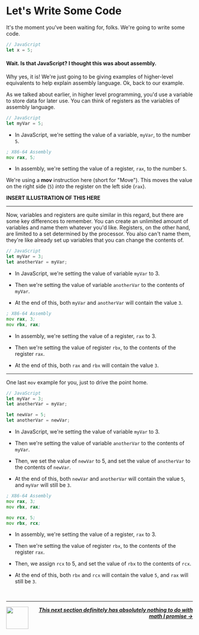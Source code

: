 # Let's Write Some Code

It's the moment you've been waiting for, folks. We're going to write some code.

```js
// JavaScript
let x = 5;
```

#### Wait. Is that JavaScript? I thought this was about assembly.

Why yes, it is! We're just going to be giving examples of higher-level equivalents to help explain assembly language. Ok, back to our example.

As we talked about earlier, in higher level programming, you'd use a variable to store data for later use. You can think of registers as the variables of assembly language.

```js
// JavaScript
let myVar = 5;
```

- In JavaScript, we're setting the value of a variable, `myVar`, to the number `5`.

```asm
; X86-64 Assembly
mov rax, 5;
```

- In assembly, we're setting the value of a register, `rax`, to the number `5`.

We're using a **mov** instruction here (short for "Move"). This moves the value on the right side (`5`) _into_ the register on the left side (`rax`).

**INSERT ILLUSTRATION OF THIS HERE**

---

Now, variables and registers are quite similar in this regard, but there are some key differences to remember. You can create an unlimited amount of variables and name them whatever you'd like. Registers, on the other hand, are limited to a set determined by the processor. You also can't name them, they're like already set up variables that you can change the contents of.

```js
// JavaScript
let myVar = 3;
let anotherVar = myVar;
```

- In JavaScript, we're setting the value of variable `myVar` to 3.

- Then we're setting the value of variable `anotherVar` to the contents of `myVar`.

- At the end of this, both `myVar` and `anotherVar` will contain the value `3`.

```asm
; X86-64 Assembly
mov rax, 3;
mov rbx, rax;
```

- In assembly, we're setting the value of a register, `rax` to 3.

- Then we're setting the value of register `rbx`, to the contents of the register `rax`.

- At the end of this, both `rax` and `rbx` will contain the value `3`.

---

One last `mov` example for you, just to drive the point home.

```js
// JavaScript
let myVar = 3;
let anotherVar = myVar;

let newVar = 5;
let anotherVar = newVar;
```

- In JavaScript, we're setting the value of variable `myVar` to 3.

- Then we're setting the value of variable `anotherVar` to the contents of `myVar`.

- Then, we set the value of `newVar` to 5, and set the value of `anotherVar` to the contents of `newVar`.

- At the end of this, both `newVar` and `anotherVar` will contain the value `5`, and `myVar` will still be `3`.

```asm
; X86-64 Assembly
mov rax, 3;
mov rbx, rax;

mov rcx, 5;
mov rbx, rcx;
```

- In assembly, we're setting the value of a register, `rax` to 3.

- Then we're setting the value of register `rbx`, to the contents of the register `rax`.

- Then, we assign `rcx` to 5, and set the value of `rbx` to the contents of `rcx`.

- At the end of this, both `rbx` and `rcx` will contain the value `5`, and `rax` will still be `3`.


<br />

---

<a href="/guide/writing-code/registers.md">
  <picture>
    <source media="(prefers-color-scheme: dark)" srcset="https://cloud-5aq8uo1rv-hack-club-bot.vercel.app/0backd.png">
    <img align="left" width="60" src="https://cloud-5v3nvbscw-hack-club-bot.vercel.app/0backl.png" />
  </picture>
</a>

<p align="right">
  <em>
    <b>
      <a href="/guide/math/number-systems.md">
        This next section definitely has absolutely nothing to do with math I promise →
      </a>
    </b>
  </em>
</p>
